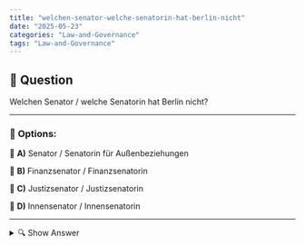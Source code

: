 ```yaml
---
title: "welchen-senator-welche-senatorin-hat-berlin-nicht"
date: "2025-05-23"
categories: "Law-and-Governance"
tags: "Law-and-Governance"
---
```


## 📌 **Question**

Welchen Senator / welche Senatorin hat Berlin nicht?



---

### 📝 **Options:**

🔘 **A)** Senator / Senatorin für Außenbeziehungen

🔘 **B)** Finanzsenator / Finanzsenatorin

🔘 **C)** Justizsenator / Justizsenatorin

🔘 **D)** Innensenator / Innensenatorin

---

<details>
  <summary>🔍 Show Answer</summary>

  <p>
💡  <b>Correct Answer:</b>  a
  </p>
  <p>
    📖<b>Explanation:</b>
    Berlin ist eines der 16 Bundesländer Deutschlands und hat eine spezifische Verwaltungstruktur mit unterschiedlichen Senatsmitgliedern für verschiedene Bereiche. Der Senat von Berlin besteht aus mehreren Senatoren, die jeweils eine Abteilung leiten, wie Finanzen, Justiz und Inneres. Aufgrund seiner Rolle als Stadtstaat gibt es jedoch bestimmte Positionen, die in anderen Bundesländern existieren könnten, aber in Berlin nicht notwendig sind. Dies kann insbesondere auf das Amt des Senators für Außenbeziehungen zutreffen, da Berlin nicht eigenständig internationale Beziehungen führen kann, die auf nationaler Ebene geregelt sind.
  </p>
</details>
